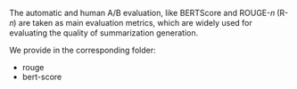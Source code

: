 The automatic and human A/B evaluation, like BERTScore and ROUGE-𝑛 (R-𝑛) are taken as main evaluation metrics, which are widely used for evaluating the quality of summarization generation.

We provide in the corresponding folder:
- rouge
- bert-score 
